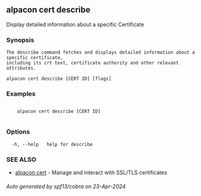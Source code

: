 ## alpacon cert describe

Display detailed information about a specific Certificate

### Synopsis


	The describe command fetches and displays detailed information about a specific certificate, 
	including its crt text, certificate authority and other relevant attributes. 
	

```
alpacon cert describe [CERT ID] [flags]
```

### Examples

```
 
	alpacon cert describe [CERT ID]
	
```

### Options

```
  -h, --help   help for describe
```

### SEE ALSO

* [alpacon cert](alpacon_cert.md)	 - Manage and interact with SSL/TLS certificates

###### Auto generated by spf13/cobra on 23-Apr-2024
